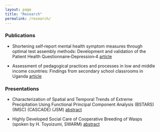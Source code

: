 ```yaml
---
layout: page
title: "Research"
permalink: /research/
---
```


### Publications

* Shortening self‐report mental health symptom measures through optimal test assembly methods: Development and validation of the Patient Health Questionnaire‐Depression‐4 [article](https://onlinelibrary.wiley.com/doi/full/10.1002/da.22841)

* Assessment of pedagogical practices and processes in low and middle income countries: Findings from secondary school classrooms in Uganda [article](https://www.sciencedirect.com/science/article/pii/S0742051X17303402)

### Presentations

* Characterization of Spatial and Temporal Trends of Extreme Precipitation Using Functional Principal Component Analysis (BSTARS) (IMSC) (CASCADE) (JSM) [abstract](https://ww2.amstat.org/meetings/jsm/2019/onlineprogram/AbstractDetails.cfm?abstractid=304918)

* Highly Developed Social Care of Cooperative Breeding of Wasps (spoken by H. Toyoizumi, SWARM) [abstract](https://easychair.org/smart-program/SWARM2015/2015-10-29.html#talk:12496)
